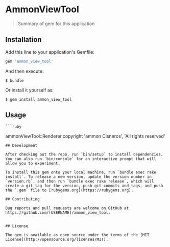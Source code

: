 # AmmonViewTool

> Summary of gem for this application

## Installation

Add this line to your application's Gemfile:

```ruby
gem 'ammon_view_tool'
```

And then execute:

    $ bundle

Or install it yourself as:

    $ gem install ammon_view_tool

## Usage
    ```ruby
ammonViewTool::Renderer.copyright 'ammon Cisneros', 'All rights reserved'
```
## Development

After checking out the repo, run `bin/setup` to install dependencies. You can also run `bin/console` for an interactive prompt that will allow you to experiment.

To install this gem onto your local machine, run `bundle exec rake install`. To release a new version, update the version number in `version.rb`, and then run `bundle exec rake release`, which will create a git tag for the version, push git commits and tags, and push the `.gem` file to [rubygems.org](https://rubygems.org).

## Contributing

Bug reports and pull requests are welcome on GitHub at https://github.com/[USERNAME]/ammon_view_tool.


## License

The gem is available as open source under the terms of the [MIT License](http://opensource.org/licenses/MIT).

